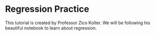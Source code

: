 # Regression Practice

This tutorial is created by Professor Zico Kolter. We will be following his beautiful notebook to learn about regression. 

